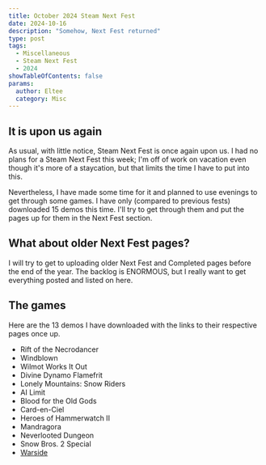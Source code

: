 ```yaml
---
title: October 2024 Steam Next Fest
date: 2024-10-16
description: "Somehow, Next Fest returned"
type: post
tags:
  - Miscellaneous
  - Steam Next Fest
  - 2024
showTableOfContents: false
params:
  author: Eltee
  category: Misc
---
```


## It is upon us again
As usual, with little notice, Steam Next Fest is once again upon us. I had no plans for a Steam Next Fest this week; I'm off of work on vacation even though it's more of a staycation, but that limits the time I have to put into this.

Nevertheless, I have made some time for it and planned to use evenings to get through some games. I have only (compared to previous fests) downloaded 15 demos this time. I'll try to get through them and put the pages up for them in the Next Fest section.

## What about older Next Fest pages?
I will try to get to uploading older Next Fest and Completed pages before the end of the year. The backlog is ENORMOUS, but I really want to get everything posted and listed on here.

## The games
Here are the 13 demos I have downloaded with the links to their respective pages once up.

- Rift of the Necrodancer
- Windblown
- Wilmot Works It Out
- Divine Dynamo Flamefrit
- Lonely Mountains: Snow Riders
- AI Limit
- Blood for the Old Gods
- Card-en-Ciel
- Heroes of Hammerwatch II
- Mandragora
- Neverlooted Dungeon
- Snow Bros. 2 Special
- [Warside](/nextfest/warside/)

